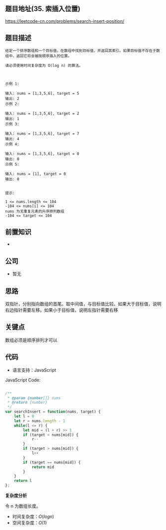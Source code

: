 ## 题目地址(35. 索插入位置)

https://leetcode-cn.com/problems/search-insert-position/

## 题目描述

```
给定一个排序数组和一个目标值，在数组中找到目标值，并返回其索引。如果目标值不存在于数组中，返回它将会被按顺序插入的位置。

请必须使用时间复杂度为 O(log n) 的算法。

 

示例 1:

输入: nums = [1,3,5,6], target = 5
输出: 2
示例 2:

输入: nums = [1,3,5,6], target = 2
输出: 1
示例 3:

输入: nums = [1,3,5,6], target = 7
输出: 4
示例 4:

输入: nums = [1,3,5,6], target = 0
输出: 0
示例 5:

输入: nums = [1], target = 0
输出: 0
 

提示:

1 <= nums.length <= 104
-104 <= nums[i] <= 104
nums 为无重复元素的升序排列数组
-104 <= target <= 104

```

## 前置知识

- 

## 公司

- 暂无

## 思路

双指针，分别指向数组的首尾。取中间值，与目标值比较。如果大于目标值，说明右边指针需要左移。如果小于目标值，说明左指针需要右移

## 关键点

数组必须是顺序排列才可以  

## 代码

- 语言支持：JavaScript

JavaScript Code:

```javascript

/**
 * @param {number[]} nums
 * @return {number}
 */
var searchInsert = function(nums, target) {
    let l = 0
    let r = nums.length - 1
    while(l <= r) {
        let mid = (l + r) >> 1
        if (target < nums[mid]) {
            r--
        }
        if (target > nums[mid]) {
            l++
        }
        if (target == nums[mid]) {
            return mid
        }
    }
    return l
};

```


**复杂度分析**

令 n 为数组长度。

- 时间复杂度：$O(logn)$
- 空间复杂度：$O(1)$


